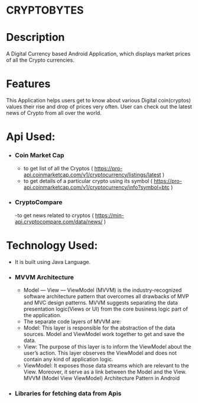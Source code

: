 # CRYPTOBYTES
# Description
A Digital Currency based Android Application,  which displays market prices of all the Crypto currencies.
# Features
This Application helps users get to know about various Digital coin(cryptos) values their rise and drop of prices very often.
User can check out the latest news of Crypto from all over the world.

# Api Used:
- ### Coin Market Cap 
    - to get list of all the Cryptos ( https://pro-api.coinmarketcap.com/v1/cryptocurrency/listings/latest )
    - to get details of a particular crypto using its symbol ( https://pro-api.coinmarketcap.com/v1/cryptocurrency/info?symbol=btc )
- ### CryptoCompare
    -to get news related to cryptos ( https://min-api.cryptocompare.com/data/news/ )

# Technology Used:
- It is built using Java Language.
- ### MVVM Architecture
    - Model — View — ViewModel (MVVM) is the industry-recognized software architecture pattern that overcomes all drawbacks of MVP and MVC design patterns. MVVM suggests separating the data presentation logic(Views or UI) from the core business logic part of the application.
    - The separate code layers of MVVM are:
    - Model: This layer is responsible for the abstraction of the data sources. Model and ViewModel work together to get and save the data.
    - View: The purpose of this layer is to inform the ViewModel about the user’s action. This layer observes the ViewModel and does not contain any kind of application logic.
    - ViewModel: It exposes those data streams which are relevant to the View. Moreover, it serve as a link between the Model and the View.
MVVM (Model View ViewModel) Architecture Pattern in Android

- ### Libraries for fetching data from Apis

 
